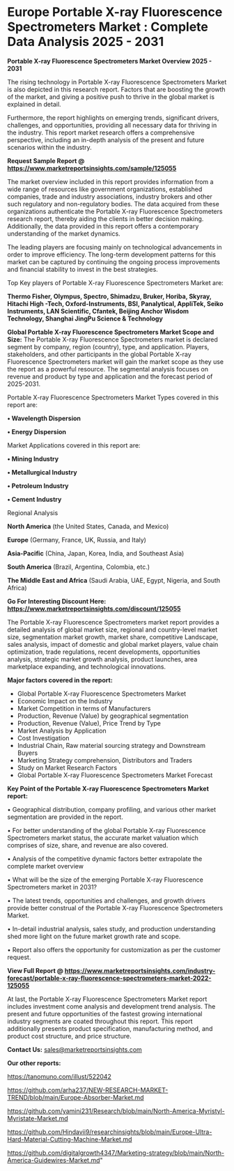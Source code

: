 # Europe Portable X-ray Fluorescence Spectrometers Market : Complete Data Analysis 2025 - 2031

<Strong> Portable X-ray Fluorescence Spectrometers Market Overview 2025 - 2031</strong>

The rising technology in Portable X-ray Fluorescence Spectrometers Market is also depicted in this research report. Factors that are boosting the growth of the market, and giving a positive push to thrive in the global market is explained in detail.

Furthermore, the report highlights on emerging trends, significant drivers, challenges, and opportunities, providing all necessary data for thriving in the industry. This report market research offers a comprehensive perspective, including an in-depth analysis of the present and future scenarios within the industry.

<strong>Request Sample Report @ <a href=https://www.marketreportsinsights.com/sample/125055>https://www.marketreportsinsights.com/sample/125055</a></strong>

The market overview included in this report provides information from a wide range of resources like government organizations, established companies, trade and industry associations, industry brokers and other such regulatory and non-regulatory bodies. The data acquired from these organizations authenticate the Portable X-ray Fluorescence Spectrometers research report, thereby aiding the clients in better decision making. Additionally, the data provided in this report offers a contemporary understanding of the market dynamics.

The leading players are focusing mainly on technological advancements in order to improve efficiency. The long-term development patterns for this market can be captured by continuing the ongoing process improvements and financial stability to invest in the best strategies.

Top Key players of Portable X-ray Fluorescence Spectrometers Market are:

<strong>Thermo Fisher, Olympus, Spectro, Shimadzu, Bruker, Horiba, Skyray, Hitachi High -Tech, Oxford-Instruments, BSI, Panalytical, AppliTek, Seiko Instruments, LAN Scientific, Cfantek, Beijing Anchor Wisdom Technology, Shanghai JingPu Science & Technology</strong>

<strong><b>Global Portable X-ray Fluorescence Spectrometers Market Scope and Size:</b></strong>
The Portable X-ray Fluorescence Spectrometers market is declared segment by company, region (country), type, and application. Players, stakeholders, and other participants in the global Portable X-ray Fluorescence Spectrometers market will gain the market scope as they use the report as a powerful resource. The segmental analysis focuses on revenue and product by type and application and the forecast period of 2025-2031.

Portable X-ray Fluorescence Spectrometers Market Types covered in this report are:

<strong>• Wavelength Dispersion

• Energy Dispersion</strong>

Market Applications covered in this report are:

<strong>• Mining Industry

• Metallurgical Industry

• Petroleum Industry

• Cement Industry</strong> 

Regional Analysis

<strong>North America</strong> (the United States, Canada, and Mexico)

<strong>Europe</strong> (Germany, France, UK, Russia, and Italy)

<strong>Asia-Pacific</strong> (China, Japan, Korea, India, and Southeast Asia)

<strong>South America</strong> (Brazil, Argentina, Colombia, etc.)

<strong>The Middle East and Africa</strong> (Saudi Arabia, UAE, Egypt, Nigeria, and South Africa)

<strong>Go For Interesting Discount Here: <a href=https://www.marketreportsinsights.com/discount/125055>https://www.marketreportsinsights.com/discount/125055</a></strong>

The Portable X-ray Fluorescence Spectrometers market report provides a detailed analysis of global market size, regional and country-level market size, segmentation market growth, market share, competitive Landscape, sales analysis, impact of domestic and global market players, value chain optimization, trade regulations, recent developments, opportunities analysis, strategic market growth analysis, product launches, area marketplace expanding, and technological innovations.

<strong><b>Major factors covered in the report:</b></strong>
<ul>
  <li>Global Portable X-ray Fluorescence Spectrometers Market </li>
  <li>Economic Impact on the Industry</li>
  <li>Market Competition in terms of Manufacturers</li>
  <li>Production, Revenue (Value) by geographical segmentation</li>
  <li>Production, Revenue (Value), Price Trend by Type</li>
  <li>Market Analysis by Application</li>
  <li>Cost Investigation</li>
  <li>Industrial Chain, Raw material sourcing strategy and Downstream Buyers</li>
  <li>Marketing Strategy comprehension, Distributors and Traders</li>
  <li>Study on Market Research Factors</li>
  <li>Global Portable X-ray Fluorescence Spectrometers Market Forecast</li>
</ul>

<strong><b>Key Point of the Portable X-ray Fluorescence Spectrometers Market report:</b></strong>

• Geographical distribution, company profiling, and various other market segmentation are provided in the report.

• For better understanding of the global Portable X-ray Fluorescence Spectrometers market status, the accurate market valuation which comprises of size, share, and revenue are also covered.

• Analysis of the competitive dynamic factors better extrapolate the complete market overview

• What will be the size of the emerging Portable X-ray Fluorescence Spectrometers market in 2031?

• The latest trends, opportunities and challenges, and growth drivers provide better construal of the Portable X-ray Fluorescence Spectrometers Market.

• In-detail industrial analysis, sales study, and production understanding shed more light on the future market growth rate and scope.

• Report also offers the opportunity for customization as per the customer request.

<strong><b>View Full Report @ <a href=https://www.marketreportsinsights.com/industry-forecast/portable-x-ray-fluorescence-spectrometers-market-2022-125055>https://www.marketreportsinsights.com/industry-forecast/portable-x-ray-fluorescence-spectrometers-market-2022-125055</a></b></strong>


At last, the Portable X-ray Fluorescence Spectrometers Market report includes investment come analysis and development trend analysis. The present and future opportunities of the fastest growing international industry segments are coated throughout this report. This report additionally presents product specification, manufacturing method, and product cost structure, and price structure.

<strong>Contact Us:</strong>
sales@marketreportsinsights.com

<strong>Our other reports:</strong>

<a href=https://tanomuno.com/illust/522042>https://tanomuno.com/illust/522042</a>

<a href=https://github.com/arha237/NEW-RESEARCH-MARKET-TREND/blob/main/Europe-Absorber-Market.md>https://github.com/arha237/NEW-RESEARCH-MARKET-TREND/blob/main/Europe-Absorber-Market.md</a>

<a href=https://github.com/yamini231/Research/blob/main/North-America-Myristyl-Myristate-Market.md>https://github.com/yamini231/Research/blob/main/North-America-Myristyl-Myristate-Market.md</a>

<a href=https://github.com/Hindavii9/researchinsights/blob/main/Europe-Ultra-Hard-Material-Cutting-Machine-Market.md>https://github.com/Hindavii9/researchinsights/blob/main/Europe-Ultra-Hard-Material-Cutting-Machine-Market.md</a>

<a href=https://github.com/digitalgrowth4347/Marketing-strategy/blob/main/North-America-Guidewires-Market.md>https://github.com/digitalgrowth4347/Marketing-strategy/blob/main/North-America-Guidewires-Market.md</a>"
